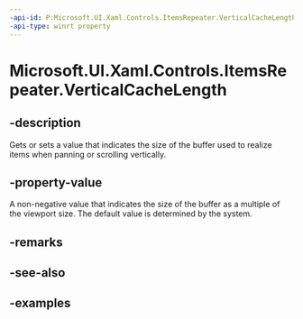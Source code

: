 ```yaml
---
-api-id: P:Microsoft.UI.Xaml.Controls.ItemsRepeater.VerticalCacheLength
-api-type: winrt property
---
```


# Microsoft.UI.Xaml.Controls.ItemsRepeater.VerticalCacheLength

<!--
public double VerticalCacheLength { get; set; }
-->

## -description

Gets or sets a value that indicates the size of the buffer used to realize items when panning or scrolling vertically.

## -property-value

A non-negative value that indicates the size of the buffer as a multiple of the viewport size. The default value is determined by the system.

## -remarks

## -see-also

## -examples

